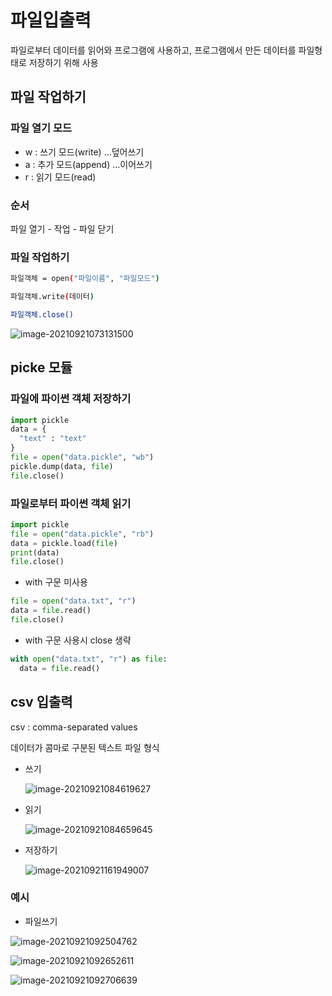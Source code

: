 # 파일입출력

파일로부터 데이터를 읽어와 프로그램에 사용하고, 프로그램에서 만든 데이터를 파일형태로 저장하기 위해 사용



## 파일 작업하기

### 파일 열기 모드

- w : 쓰기 모드(write) ...덮어쓰기
- a : 추가 모드(append) ...이어쓰기
- r : 읽기 모드(read) 



### 순서

파일 열기 - 작업 - 파일 닫기



### 파일 작업하기

```bash
파일객체 = open("파일이름", "파일모드")

파일객체.write(데이터)

파일객체.close()
```

![image-20210921073131500](파일입출력.assets/image-20210921073131500.png)



## picke 모듈

### 파일에 파이썬 객체 저장하기

```python
import pickle
data = {
  "text" : "text"
}
file = open("data.pickle", "wb")
pickle.dump(data, file)
file.close()
```

### 파일로부터 파이썬 객체 읽기

```python
import pickle
file = open("data.pickle", "rb")
data = pickle.load(file)
print(data)
file.close()
```

- with 구문 미사용

```python
file = open("data.txt", "r")
data = file.read()
file.close()
```

- with 구문 사용시 close 생략

```python
with open("data.txt", "r") as file:
  data = file.read()
```



## csv 입출력

csv : comma-separated values

데이터가 콤마로 구분된 텍스트 파일 형식

- 쓰기

  ![image-20210921084619627](파일입출력.assets/image-20210921084619627.png)

- 읽기

  ![image-20210921084659645](파일입출력.assets/image-20210921084659645.png)

- 저장하기

  ![image-20210921161949007](파일입출력.assets/image-20210921161949007.png)

### 예시

- 파일쓰기

![image-20210921092504762](파일입출력.assets/image-20210921092504762.png)

![image-20210921092652611](파일입출력.assets/image-20210921092652611.png)

![image-20210921092706639](파일입출력.assets/image-20210921092706639.png)

